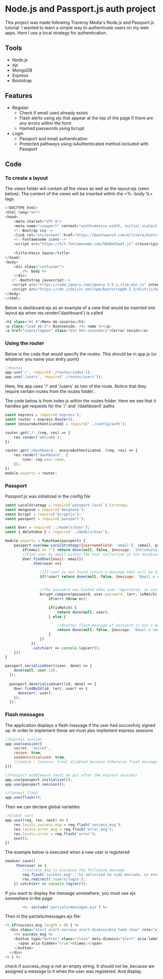 # Node.js and Passport.js auth project
  This project was made following Traversy Media's Node.js and Passport.js tutorial. I wanted to learn a simple way to 
  authenticate users on my web apps. Here I use a local strategy for authentication.

## Tools
  * Node.js
  * ejs
  * MongoDB
  * Express
  * Bootstrap

## Features
  * Register
    - Check if email used already exists
    - Flash alerts using ejs that appear at the top of the page if there are any errors within the form
    - Hashed passwords using bcrypt
  * Login
    - Passport and email authentication
    - Protected pathways using isAuthenticated method included with Passport

## Code
### To create a layout 
The views folder will contain all the views as well as the layout.ejs (seen below). The content of the views will be inserted within the <%- body %> tags.
```javascript
<!DOCTYPE html>
<html lang="en">
<head>
    <meta charset="UTF-8">
    <meta name="viewport" content="width=device-width, initial-scale=1.0">
    <!--Bootrap css-->
    <link rel="stylesheet" href="https://bootswatch.com/4/litera/bootstrap.min.css">
    <!--Fontawesome icons-->
    <script src="https://kit.fontawesome.com/50b8e92aef.js" crossorigin="anonymous"></script>
    
    <title>Fenix Sauce</title>
</head>
<body>
    <dic class="container">
        <%- body %>
    </dic>
   <!--Bootstrap javascript-->
   <script src="https://code.jquery.com/jquery-3.5.1.slim.min.js" integrity="sha384-DfXdz2htPH0lsSSs5nCTpuj/zy4C+OGpamoFVy38MVBnE+IbbVYUew+OrCXaRkfj" crossorigin="anonymous"></script>
   <script src="https://cdn.jsdelivr.net/npm/bootstrap@4.5.3/dist/js/bootstrap.bundle.min.js" integrity="sha384-ho+j7jyWK8fNQe+A12Hb8AhRq26LrZ/JpcUGGOn+Y7RsweNrtN/tE3MoK7ZeZDyx" crossorigin="anonymous"></script> 
</body>
</html>
```

Below is dashboard.ejs as an example of a view that would be inserted into layout.ejs when res.render('dashboard') is called
```javascript
<h1 class="mt-4">Menu de usuario</h1>
<p class="lead mb-3"> Bienvenido, <%= name %></p>
<a href="users/logout" class="btn btn-secondary">Cerrar sesión</a>
```

### Using the router
Below is the code that would specify the routes. This should be in app.js (or whatever you name your entry point)
```javascript
//Routes
app.use('/', require('./routes/index'));
app.use('/users', require('./routes/users'));
```
Here, the app uses '/' and '/users' as two of the route. Notice that they require certain routes from the routes folder..

The code below is from index.js within the routes folder. Here we see that it handles get requests for the '/' and '/dashboard' paths
```javascript
const express = require('express');
const router = express.Router();
const {ensureAuthenticated} = require('../config/auth');

router.get('/',(req, res) => {
    res.render('welcome');
})

router.get('/dashboard', ensureAuthenticated, (req, res) => {
    res.render('dashboard', {
        name: req.user.name,
    });
})
module.exports = router;
```
### Passport
Passport.js was initialized in the config file


```javascript
const LocalStrategy = require('passport-local').Strategy;
const mongoose = require('mongoose');
const bcrypt = require('bcryptjs');
const passport = require('passport');

const User = require('../models/User');
const { deleteOne } = require('../models/User');

module.exports = function(passport) {
    passport.use(new LocalStrategy({usernameField: 'email'}, (email, password, done) => {
        if(email == "") return done(null, false, {message: 'Introduzca su email'});
        //Find user by email within the User collection in the database
        User.findOne({email: email})
            .then(user =>{

                //If user is not found return a message that will be displayed as a flash message
                if(!user) return done(null, false, {message: 'Email o contraseña no valido'});


                //The password was hashed when user registered, so use brcypt compare to compare the unhashed input with the hashed password found in database
                bcrypt.compare(password, user.password, (err, isMatch) => {
                    if(err) throw err;

                    if(isMatch) {
                        return done(null, user);
                    } else {

                        //Another flash message if password is not a match
                        return done(null, false, {message: 'Email o contraseña no valido'});
                    }
                })
            })
            .catch(err => console.log(err));
    }))
}

passport.serializeUser((user, done) => {
    done(null, user.id);
  });
  
  passport.deserializeUser((id, done) => {
    User.findById(id, (err, user) => {
      done(err, user);
    });
  });
```

### Flash messages
The application displays a flash message if the user had succesfuly signed up. In order to implement these we must also implement express sessions

```javascript
//Express session 
app.use(session({
    secret: 'secret',
    resave: true,
    saveUninitialized: true,
    //cookie : {secure: true} disabled because otherwise flash message won't appear
}))

//Passport middleware (must be put after the express session)
app.use(passport.initialize());
app.use(passport.session());

//Connect flash
app.use(flash());

```

Then we can declare global variables 
```javascript
//Global vars
app.use((req, res, next) => {
    res.locals.success_msg = req.flash('success_msg');
    res.locals.error_msg = req.flash('error_msg');
    res.locals.error = req.flash('error');
    next();
})
```

The example below is executed when a new user is registered
```javascript
newUser.save()
    .then(user => {
        //success_msg is assigned the following message
        req.flash('success_msg', 'Su solicitud ha sido enviada. Le enviaremos un correo por email al darle de alta');
        res.redirect('/users/login');
    }).catch(err => console.log(err));

```

If you want to display the message somewhere, you must use ejs somewhere in the page:
```javascript
        <%- include('partials/messages.ejs') %>
```
Then in the partials/messages.ejs file:
```javascript
<% if(success_msg.length > 0) { %>
  <div class="alert alert-success alert-dismissible fade show" role="alert">
    <%= success_msg %>
    <button type="button" class="close" data-dismiss="alert" aria-label="Close">
      <span aria-hidden="true">&times;</span>
    </button>
  </div>
<% } %>
```
check if success_msg is not an empty string. It should not be, because we assigned a message to it when the user was registered. And display.